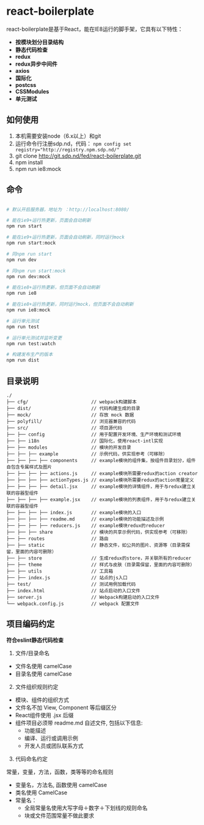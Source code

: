 # react-boilerplate

react-boilerplate是基于React，能在IE8运行的脚手架，它具有以下特性：

* **按模块划分目录结构**
* **静态代码检查**
* **redux**
* **redux异步中间件**
* **axios**
* **国际化**
* **postcss**
* **CSSModules**
* **单元测试**

## 如何使用
1. 本机需要安装node（6.x以上）和git
2. 运行命令行注册sdp.nd，代码：
```npm config set registry="http://registry.npm.sdp.nd/"```
3. git clone http://git.sdp.nd/fed/react-boilerplate.git
4. npm install
5. npm run ie8:mock

## 命令

```bash

# 默认开启服务器，地址为 ：http://localhost:8080/

# 能在ie9+运行热更新，页面会自动刷新
npm run start

# 能在ie9+运行热更新，页面会自动刷新，同时运行mock
npm run start:mock

# 同npm run start
npm run dev

# 同npm run start:mock
npm run dev:mock

# 能在ie8+运行热更新，但页面不会自动刷新
npm run ie8

# 能在ie8+运行热更新，同时运行mock，但页面不会自动刷新
npm run ie8:mock

# 运行单元测试
npm run test

# 运行单元测试并监听变更
npm run test:watch

# 构建发布生产的版本
npm run dist

```

## 目录说明

```
./
├── cfg/                       // webpack构建脚本
├── dist/                      // 代码构建生成的目录
├── mock/                      // 存放 mock 数据
├── polyfill/                  // 浏览器兼容的代码
├── src/                       // 项目源代码
├── ├── config                 // 用于配置开发环境、生产环境和测试环境
├── ├── i18n                   // 国际化，使用react-intl实现
├── ├── modules                // 模块的开发目录
├── ├── ├── example            // 示例代码，供实现参考（可移除）
├── ├── ├── ├── components     // example模块的组件集，按组件目录划分，组件自包含专属样式及图片
├── ├── ├── ├── actions.js     // example模块所需要redux的action creator
├── ├── ├── ├── actionTypes.js // example模块所需要redux的action常量定义
├── ├── ├── ├── detail.jsx     // example模块的详情组件，用于与redux建立关联的容器型组件
├── ├── ├── ├── example.jsx    // example模块的列表组件，用于与redux建立关联的容器型组件
├── ├── ├── ├── index.js       // example模块的入口
├── ├── ├── ├── readme.md      // example模块的功能描述及示例
├── ├── ├── ├── reducers.js    // example模块redux的reducer
├── ├── ├── share              // 模块的共享示例代码，供实现参考（可移除）
├── ├── routes                 // 路由
├── ├── static                 // 静态文件，如公共的图片、资源等（目录需保留，里面的内容可删除）
├── ├── store                  // 生成redux的store，并关联所有的reducer
├── ├── theme                  // 样式与皮肤（目录需保留，里面的内容可删除）
├── ├── utils                  // 工具箱
├── ├── index.js               // 站点的js入口
├── test/                      // 测试用例加载代码
├── index.html                 // 站点启动的入口文件
├── server.js                  // Webpack构建启动的入口文件
└── webpack.config.js          // webpack 配置文件
```

## 项目编码约定

**符合eslint静态代码检查**

1. 文件/目录命名
  * 文件名使用 camelCase
  * 目录名使用 camelCase

2. 文件组织规则约定
  * 模块、组件的组织方式
  * 文件名不加 View, Component 等后缀区分
  * React组件使用 .jsx 后缀
  * 组件项目必须带 readme.md 自述文件, 包括以下信息:
    - 功能描述
    - 编译、运行或调用示例
    - 开发人员或团队联系方式

3. 代码命名约定

  常量，变量，方法，函数，类等等的命名规则

  * 变量名，方法名, 函数使用 camelCase
  * 类名使用 CamelCase
  * 常量名：
    - 全局常量名使用大写字母＋数字＋下划线的规则命名
    - 块或文件范围常量不做此要求
